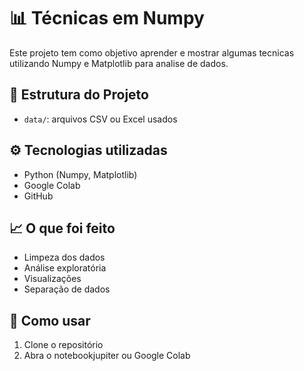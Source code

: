 # 📊 Técnicas em Numpy

Este projeto tem como objetivo aprender e mostrar algumas tecnicas utilizando Numpy e Matplotlib para analise de dados.

## 📁 Estrutura do Projeto

- `data/`: arquivos CSV ou Excel usados

## ⚙️ Tecnologias utilizadas

- Python (Numpy, Matplotlib)
- Google Colab
- GitHub

## 📈 O que foi feito

- Limpeza dos dados
- Análise exploratória
- Visualizações
- Separação de dados

## 📝 Como usar

1. Clone o repositório
2. Abra o notebookjupiter ou Google Colab

